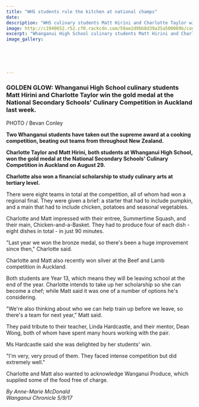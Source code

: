 ```yaml
---
title: "WHS students rule the kitchen at national champs"
date: 
description: "WHS culinary students Matt Hirini and Charlotte Taylor win the gold medal at the National Secondary Schools' Culinary Competition in Auckland last week..."
image: http://c1940652.r52.cf0.rackcdn.com/59ae2d9bb8d39a35a500069b/cooking-photo-chron-5-sept.jpg
excerpt: "Whanganui High School culinary students Matt Hirini and Charlotte Taylor win the gold medal at the National Secondary Schools' Culinary Competition in Auckland last week."
image_gallery:
    
    
    
    
    
---
```


<h3><strong>GOLDEN GLOW: Whanganui High School culinary students Matt Hirini and Charlotte Taylor win the gold medal at the National Secondary Schools' Culinary Competition in Auckland last week.</strong></h3>
<p><strong></strong>PHOTO / Bevan Conley</p>
<p class="element element-paragraph"><strong>Two Whanganui students have taken out the supreme award at a cooking competition, beating out teams from throughout New Zealand.</strong></p>
<p class="element element-paragraph"><strong>Charlotte Taylor and Matt Hirini, both students at Whanganui High School, won the gold medal at the National Secondary Schools' Culinary Competition in Auckland on August 29.</strong></p>
<p class="element element-paragraph"><strong>Charlotte also won a financial scholarship to study culinary arts at tertiary level.</strong></p>
<p class="element element-paragraph">There were eight teams in total at the competition, all of whom had won a regional final. They were given a brief: a starter that had to include pumpkin, and a main that had to include chicken, potatoes and seasonal vegetables.</p>
<p class="element element-paragraph">Charlotte and Matt impressed with their entree, Summertime Squash, and their main, Chicken-and-a-Basket. They had to produce four of each dish - eight dishes in total - in just 90 minutes.</p>
<p class="element element-paragraph">"Last year we won the bronze medal, so there's been a huge improvement since then," Charlotte said.</p>
<p class="element element-paragraph">Charlotte and Matt also recently won silver at the Beef and Lamb competition in Auckland.</p>
<p class="element element-paragraph">Both students are Year 13, which means they will be leaving school at the end of the year. Charlotte intends to take up her scholarship so she can become a chef; while Matt said it was one of a number of options he's considering.</p>
<p class="element element-paragraph">"We're also thinking about who we can help train up before we leave, so there's a team for next year," Matt said.</p>
<p class="element element-paragraph">They paid tribute to their teacher, Linda Hardcastle, and their mentor, Dean Wong, both of whom have spent many hours working with the pair.</p>
<p class="element element-paragraph">Ms Hardcastle said she was delighted by her students' win.</p>
<p class="element element-paragraph">"I'm very, very proud of them. They faced intense competition but did extremely well."</p>
<p class="element element-paragraph">Charlotte and Matt also wanted to acknowledge Wanganui Produce, which supplied some of the food free of charge.</p>
<p><em>By Anne-Marie McDonald</em><br /><em>Wanganui Chronicle 5/9/17</em></p>

